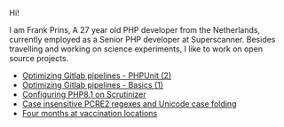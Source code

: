 Hi!

I am Frank Prins, A 27 year old PHP developer from the Netherlands, currently employed as a Senior PHP developer at Superscanner.
Besides travelling and working on science experiments, I like to work on open source projects.


<!--START_SECTION:feed-->
* [Optimizing Gitlab pipelines - PHPUnit (2)](https:&#x2F;&#x2F;prinsfrank.nl&#x2F;2022&#x2F;02&#x2F;16&#x2F;Optimizing-gitlab-pipelines-pt-2-phpunit)
* [Optimizing Gitlab pipelines - Basics (1)](https:&#x2F;&#x2F;prinsfrank.nl&#x2F;2022&#x2F;02&#x2F;15&#x2F;Optimizing-gitlab-pipelines-pt-1-basics)
* [Configuring PHP8.1 on Scrutinizer](https:&#x2F;&#x2F;prinsfrank.nl&#x2F;2022&#x2F;02&#x2F;04&#x2F;Configuring-PHP8.1-on-scrutinizer)
* [Case insensitive PCRE2 regexes and Unicode case folding](https:&#x2F;&#x2F;prinsfrank.nl&#x2F;2021&#x2F;11&#x2F;17&#x2F;Case-insensitive-pcre2-regex-and-unicode-case-folding)
* [Four months at vaccination locations](https:&#x2F;&#x2F;prinsfrank.nl&#x2F;2021&#x2F;08&#x2F;08&#x2F;Four-Months-at-vaccination-locations)
<!--END_SECTION:feed-->
